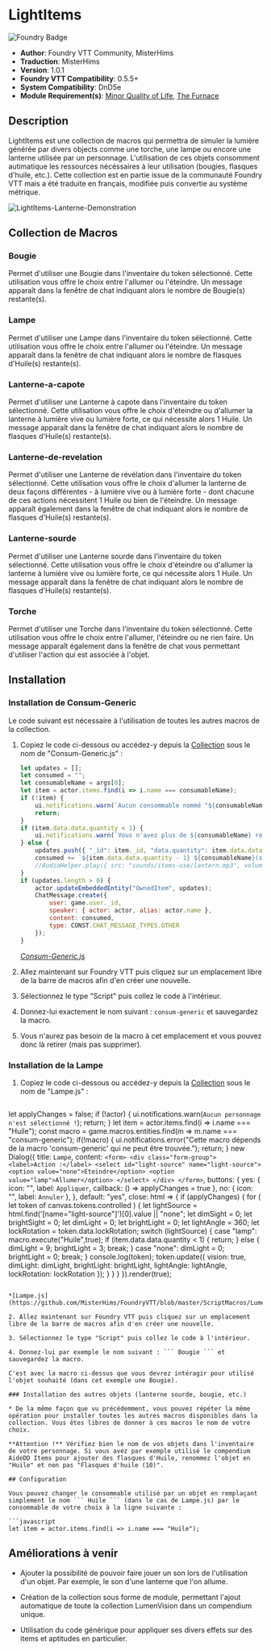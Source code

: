 # LightItems

![Foundry Badge](https://img.shields.io/badge/Foundry-v0.5.5-informational)

* **Author**: Foundry VTT Community, MisterHims
* **Traduction**: MisterHims
* **Version**: 1.0.1
* **Foundry VTT Compatibility**: 0.5.5+
* **System Compatibility**: DnD5e
* **Module Requirement(s)**: [Minor Quality of Life](https://gitlab.com/tposney/minor-qol/tree/master), [The Furnace](https://github.com/kakaroto/fvtt-module-furnace)

## Description

LightItems est une collection de macros qui permettra de simuler la lumière générée par divers objects comme une torche, une lampe ou encore une lanterne utilisée par un personnage. L'utilisation de ces objets consomment autimatique les ressources nécéssaires à leur utilisation (bougies, flasques d'huile, etc.). Cette collection est en partie issue de la communauté Foundry VTT mais a été traduite en français, modifiée puis convertie au système métrique.

![LightItems-Lanterne-Demonstration](https://github.com/MisterHims/FoundryVTT/blob/master/ScriptMacros/LightItems/FR/images/dem_01.gif)

## Collection de Macros

### Bougie

Permet d'utiliser une Bougie dans l'inventaire du token sélectionné. Cette utilisation vous offre le choix entre l'allumer ou l'éteindre. Un message apparaît dans la fenêtre de chat indiquant alors le nombre de Bougie(s) restante(s).

### Lampe

Permet d'utiliser une Lampe dans l'inventaire du token sélectionné. Cette utilisation vous offre le choix entre l'allumer ou l'éteindre. Un message apparaît dans la fenêtre de chat indiquant alors le nombre de flasques d'Huile(s) restante(s).

### Lanterne-a-capote

Permet d'utiliser une Lanterne à capote dans l'inventaire du token sélectionné. Cette utilisation vous offre le choix d'éteindre ou d'allumer la lanterne à lumière vive ou lumière forte, ce qui nécessite alors 1 Huile. Un message apparaît dans la fenêtre de chat indiquant alors le nombre de flasques d'Huile(s) restante(s).

### Lanterne-de-revelation

Permet d'utiliser une Lanterne de révélation dans l'inventaire du token sélectionné. Cette utilisation vous offre le choix d'allumer la lanterne de deux façons différentes - à lumière vive ou à lumière forte - dont chacune de ces actions nécessitent 1 Huile ou bien de l'éteindre. Un message apparaît également dans la fenêtre de chat indiquant alors le nombre de flasques d'Huile(s) restante(s).

### Lanterne-sourde

Permet d'utiliser une Lanterne sourde dans l'inventaire du token sélectionné. Cette utilisation vous offre le choix d'éteindre ou d'allumer la lanterne à lumière vive ou lumière forte, ce qui nécessite alors 1 Huile. Un message apparaît dans la fenêtre de chat indiquant alors le nombre de flasques d'Huile(s) restante(s).

### Torche

Permet d'utiliser une Torche dans l'inventaire du token sélectionné. Cette utilisation vous offre le choix entre l'allumer, l'éteindre ou ne rien faire. Un message apparaît également dans la fenêtre de chat vous permettant d'utiliser l'action qui est associée à l'objet.

## Installation

### Installation de Consum-Generic

Le code suivant est nécessaire à l'utilisation de toutes les autres macros de la collection.

1. Copiez le code ci-dessous ou accédez-y depuis la [Collection](https://github.com/MisterHims/FoundryVTT/blob/master/ScriptMacros/LumenVision/FR/Collection/Consum-Generic.js) sous le nom de "Consum-Generic.js" :

   ```javascript
   let updates = [];
   let consumed = "";
   let consumableName = args[0];
   let item = actor.items.find(i => i.name === consumableName);
   if (!item) {
       ui.notifications.warn(`Aucun consommable nommé "${consumableName}" n'a été trouvé`);
       return;
   }
   if (item.data.data.quantity < 1) {
       ui.notifications.warn(`Vous n'avez plus de ${consumableName} restante(s)`);
   } else {
       updates.push({ "_id": item._id, "data.quantity": item.data.data.quantity - 1 });
       consumed += `${item.data.data.quantity - 1} ${consumableName}(s) restante(s)<br>`;
       //AudioHelper.play({ src: "sounds/items-use/lantern.mp3", volume: 0.8, autoplay: true, loop: false }, true);
   }
   if (updates.length > 0) {
       actor.updateEmbeddedEntity("OwnedItem", updates);
       ChatMessage.create({
           user: game.user._id,
           speaker: { actor: actor, alias: actor.name },
           content: consumed,
           type: CONST.CHAT_MESSAGE_TYPES.OTHER
       });
   }
   ```

   *[Consum-Generic.js](https://github.com/MisterHims/FoundryVTT/blob/master/ScriptMacros/LumenVision/FR/Collection/Consum-Generic.js)*

2. Allez maintenant sur Foundry VTT puis cliquez sur un emplacement libre de la barre de macros afin d'en créer une nouvelle.

3. Sélectionnez le type "Script" puis collez le code à l'intérieur.

4. Donnez-lui exactement le nom suivant : ``` consum-generic ``` et sauvegardez la macro.

5. Vous n'aurez pas besoin de la macro à cet emplacement et vous pouvez donc là retirer (mais pas supprimer).

### Installation de la Lampe

1. Copiez le code ci-dessous ou accédez-y depuis la [Collection](https://github.com/MisterHims/FoundryVTT/blob/master/ScriptMacros/LumenVision/FR/Collection/Lampe.js) sous le nom de "Lampe.js" :

   ```javascript
  let applyChanges = false;
  if (!actor) {
      ui.notifications.warn(`Aucun personnage n'est sélectionné !`);
      return;
  }
  let item = actor.items.find(i => i.name === "Huile");
  const macro = game.macros.entities.find(m => m.name === "consum-generic");
  if(!macro) {
  ui.notifications.error("Cette macro dépends de la macro 'consum-generic' qui ne peut être trouvée.");
    return;
  }
  new Dialog({
    title: `Lampe`,
    content: `
      <form>
        <div class="form-group">
          <label>Action :</label>
          <select id="light-source" name="light-source">
            <option value="none">Eteindre</option>
            <option value="lamp">Allumer</option>
          </select>
        </div>
      </form>
      `,
    buttons: {
      yes: {
        icon: "<i class='fas fa-check'></i>",
        label: `Appliquer`,
        callback: () => applyChanges = true
      },
      no: {
        icon: "<i class='fas fa-times'></i>",
        label: `Annuler`
      },
    },
    default: "yes",
    close: html => {
      if (applyChanges) {
        for ( let token of canvas.tokens.controlled ) {
          let lightSource = html.find('[name="light-source"]')[0].value || "none";
          let dimSight = 0;
          let brightSight = 0;
          let dimLight = 0;
          let brightLight = 0;
          let lightAngle = 360;
          let lockRotation = token.data.lockRotation;
          switch (lightSource) {
            case "lamp":
            macro.execute("Huile",true);
            if (item.data.data.quantity < 1) {
                return;
              } else {
                dimLight = 9;
                brightLight = 3;
                break;
            }
            case "none":
              dimLight = 0;
              brightLight = 0;
              break;
          }
          console.log(token);
          token.update({
            vision: true,
            dimLight: dimLight,
            brightLight:  brightLight,
            lightAngle: lightAngle,
            lockRotation: lockRotation
          });
        }
      }
    }
    }).render(true);
   ```

   *[Lampe.js](https://github.com/MisterHims/FoundryVTT/blob/master/ScriptMacros/LumenVision/FR/Collection/Lampe.js)*

2. Allez maintenant sur Foundry VTT puis cliquez sur un emplacement libre de la barre de macros afin d'en créer une nouvelle.

3. Sélectionnez le type "Script" puis collez le code à l'intérieur.

4. Donnez-lui par exemple le nom suivant : ``` Bougie ``` et sauvegardez la macro.

C'est avec la macro ci-dessus que vous devrez intéragir pour utilisé l'objet souhaité (dans cet exemple une Bougie).

### Installation des autres objets (lanterne sourde, bougie, etc.)

* De la même façon que vu précédemment, vous pouvez répéter la même opération pour installer toutes les autres macros disponibles dans la collection. Vous êtes libres de donner à ces macros le nom de votre choix.

**Attention !** Vérifiez bien le nom de vos objets dans l'inventaire de votre personnage. Si vous avez par exemple utilisé le compendium AideDD Items pour ajouter des flasques d'Huile, renommez l'objet en "Huile" et non pas "Flasques d'huile (10)".

## Configuration

Vous pouvez changer le consommable utilisé par un objet en remplaçant simplement le nom ``` Huile ``` (dans le cas de Lampe.js) par le consommable de votre choix à la ligne suivante :

```javascript
let item = actor.items.find(i => i.name === "Huile");
```

## Améliorations à venir

* Ajouter la possibilité de pouvoir faire jouer un son lors de l'utilisation d'un objet. Par exemple, le son d'une lanterne que l'on allume.

* Création de la collection sous forme de module, permettant l'ajout automatique de toute la collection LumenVision dans un compendium unique.

* Utilisation du code générique pour appliquer ses divers effets sur des items et aptitudes en particulier.

